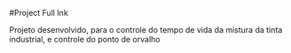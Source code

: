 #Project Full Ink

Projeto desenvolvido, para o controle do tempo de vida da mistura da tinta industrial, e controle do ponto de orvalho
